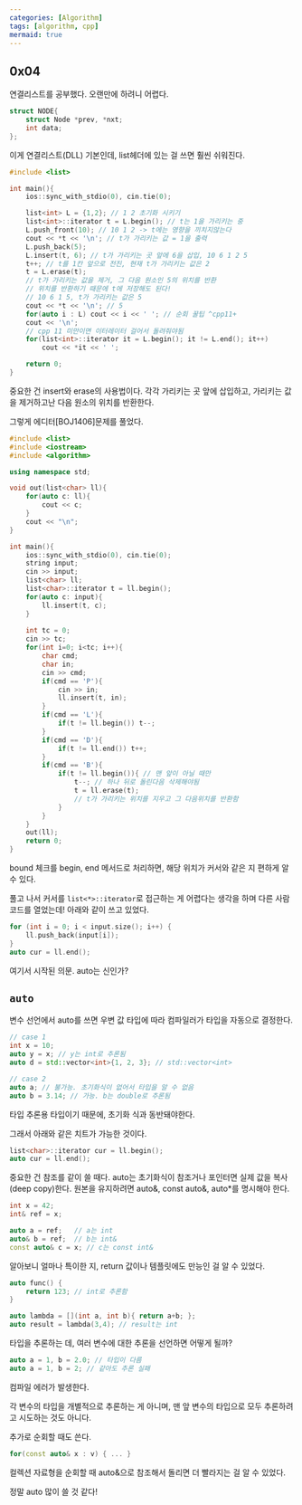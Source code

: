 ```yaml
---
categories: [Algorithm]
tags: [algorithm, cpp]
mermaid: true
---
```


## 0x04

연결리스트를 공부했다. 오랜만에 하려니 어렵다.

```cpp
struct NODE{
    struct Node *prev, *nxt;
    int data;
};
```

이게 연결리스트(DLL) 기본인데, list헤더에 있는 걸 쓰면 훨씬 쉬워진다.

```cpp
#include <list>

int main(){
    ios::sync_with_stdio(0), cin.tie(0);

    list<int> L = {1,2}; // 1 2 초기화 시키기
    list<int>::iterator t = L.begin(); // t는 1을 가리키는 중
    L.push_front(10); // 10 1 2 -> t에는 영향을 끼치지않는다
    cout << *t << '\n'; // t가 가리키는 값 = 1을 출력
    L.push_back(5);
    L.insert(t, 6); // t가 가리키는 곳 앞에 6을 삽입, 10 6 1 2 5
    t++; // t를 1칸 앞으로 전진, 현재 t가 가리키는 값은 2
    t = L.erase(t); 
    // t가 가리키는 값을 제거, 그 다음 원소인 5의 위치를 반환
    // 위치를 반환하기 때문에 t에 저장해도 된다!
    // 10 6 1 5, t가 가리키는 값은 5
    cout << *t << '\n'; // 5
    for(auto i : L) cout << i << ' '; // 순회 꿀팁 ^cpp11+
    cout << '\n';
    // cpp 11 미만이면 이터레이터 걸어서 돌려줘야됨
    for(list<int>::iterator it = L.begin(); it != L.end(); it++)
        cout << *it << ' ';

    return 0;
}
```

중요한 건 insert와 erase의 사용법이다. 각각 가리키는 곳 앞에 삽입하고, 가리키는 값을 제거하고난 다음 원소의 위치를 반환한다.

그렇게 에디터[BOJ1406]문제를 풀었다.

```cpp
#include <list>
#include <iostream>
#include <algorithm>

using namespace std;

void out(list<char> ll){
    for(auto c: ll){
        cout << c;
    }
    cout << "\n";
}

int main(){
    ios::sync_with_stdio(0), cin.tie(0);
    string input;
    cin >> input;
    list<char> ll;
    list<char>::iterator t = ll.begin();
    for(auto c: input){
        ll.insert(t, c);
    }
    
    int tc = 0; 
    cin >> tc;
    for(int i=0; i<tc; i++){
        char cmd; 
        char in;
        cin >> cmd;
        if(cmd == 'P'){
            cin >> in;
            ll.insert(t, in);
        }
        if(cmd == 'L'){
            if(t != ll.begin()) t--;
        }
        if(cmd == 'D'){
            if(t != ll.end()) t++;
        }
        if(cmd == 'B'){
            if(t != ll.begin()){ // 맨 앞이 아닐 때만
                t--; // 하나 뒤로 돌린다음 삭제해야됨
                t = ll.erase(t);
                // t가 가리키는 위치를 지우고 그 다음위치를 반환함
            }
        }
    }
    out(ll);
    return 0;
}
```

bound 체크를 begin, end 메서드로 처리하면, 해당 위치가 커서와 같은 지 편하게 알 수 있다.

풀고 나서 커서를 `list<*>::iterator`로 접근하는 게 어렵다는 생각을 하며 다른 사람 코드를 열었는데! 아래와 같이 쓰고 있었다.

```cpp
for (int i = 0; i < input.size(); i++) {
    ll.push_back(input[i]);
}
auto cur = ll.end();
```

여기서 시작된 의문. auto는 신인가?

## `auto`

변수 선언에서 auto를 쓰면 우변 값 타입에 따라 컴파일러가 타입을 자동으로 결정한다.

```cpp
// case 1
int x = 10;
auto y = x; // y는 int로 추론됨
auto d = std::vector<int>{1, 2, 3}; // std::vector<int>

// case 2
auto a; // 불가능. 초기화식이 없어서 타입을 알 수 없음
auto b = 3.14; // 가능. b는 double로 추론됨
```

타입 추론용 타입이기 때문에, 초기화 식과 동반돼야한다.

그래서 아래와 같은 치트가 가능한 것이다.

```cpp
list<char>::iterator cur = ll.begin();
auto cur = ll.end();
```

중요한 건 참조를 같이 쓸 때다.
auto는 초기화식이 참조거나 포인터면 실제 값을 복사(deep copy)한다.
원본을 유지하려면 auto&, const auto&, auto*를 명시해야 한다.

```cpp
int x = 42;
int& ref = x;

auto a = ref;   // a는 int 
auto& b = ref;  // b는 int&
const auto& c = x; // c는 const int&
```

알아보니 얼마나 특이한 지, return 값이나 템플릿에도 만능인 걸 알 수 있었다.

```cpp
auto func() {
    return 123; // int로 추론함
}

auto lambda = [](int a, int b){ return a+b; };
auto result = lambda(3,4); // result는 int
```

타입을 추론하는 데, 여러 변수에 대한 추론을 선언하면 어떻게 될까?

```cpp
auto a = 1, b = 2.0; // 타입이 다름
auto a = 1, b = 2; // 같아도 추론 실패
```

컴파일 에러가 발생한다.

각 변수의 타입을 개별적으로 추론하는 게 아니며, 맨 앞 변수의 타입으로 모두 추론하려고 시도하는 것도 아니다.

추가로 순회할 때도 쓴다.

```cpp
for(const auto& x : v) { ... }
```

컬렉션 자료형을 순회할 때 auto&으로 참조해서 돌리면 더 빨라지는 걸 알 수 있었다.

정말 auto 많이 쓸 것 같다!